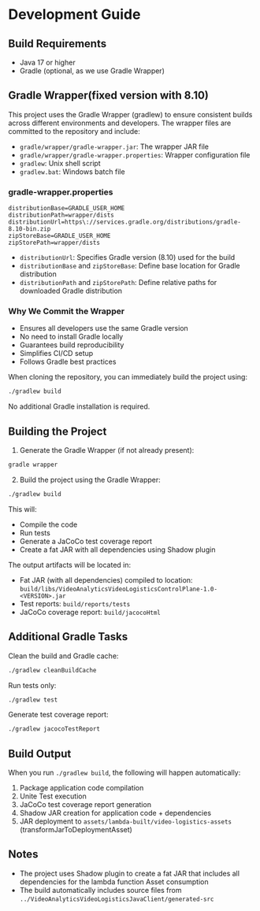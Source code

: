 # Development Guide

## Build Requirements
- Java 17 or higher
- Gradle (optional, as we use Gradle Wrapper)

## Gradle Wrapper(fixed version with 8.10)
This project uses the Gradle Wrapper (gradlew) to ensure consistent builds across different environments and developers. The wrapper files are committed to the repository and include:

- `gradle/wrapper/gradle-wrapper.jar`: The wrapper JAR file
- `gradle/wrapper/gradle-wrapper.properties`: Wrapper configuration file
- `gradlew`: Unix shell script
- `gradlew.bat`: Windows batch file

### gradle-wrapper.properties
```properties
distributionBase=GRADLE_USER_HOME
distributionPath=wrapper/dists
distributionUrl=https\://services.gradle.org/distributions/gradle-8.10-bin.zip
zipStoreBase=GRADLE_USER_HOME
zipStorePath=wrapper/dists
```

- `distributionUrl`: Specifies Gradle version (8.10) used for the build
- `distributionBase` and `zipStoreBase`: Define base location for Gradle distribution
- `distributionPath` and `zipStorePath`: Define relative paths for downloaded Gradle distribution

### Why We Commit the Wrapper
- Ensures all developers use the same Gradle version
- No need to install Gradle locally
- Guarantees build reproducibility
- Simplifies CI/CD setup
- Follows Gradle best practices

When cloning the repository, you can immediately build the project using:
```bash
./gradlew build
```

No additional Gradle installation is required.

## Building the Project

1. Generate the Gradle Wrapper (if not already present):
```bash
gradle wrapper
```

2. Build the project using the Gradle Wrapper:
```bash
./gradlew build
```

This will:
- Compile the code
- Run tests
- Generate a JaCoCo test coverage report
- Create a fat JAR with all dependencies using Shadow plugin

The output artifacts will be located in:
- Fat JAR (with all dependencies) compiled to location: `build/libs/VideoAnalyticsVideoLogisticsControlPlane-1.0-<VERSION>.jar`
- Test reports: `build/reports/tests`
- JaCoCo coverage report: `build/jacocoHtml`

## Additional Gradle Tasks

Clean the build and Gradle cache:
```bash
./gradlew cleanBuildCache
```

Run tests only:
```bash
./gradlew test
```

Generate test coverage report:
```bash
./gradlew jacocoTestReport
```

## Build Output
When you run `./gradlew build`, the following will happen automatically:
1. Package application code compilation
2. Unite Test execution
3. JaCoCo test coverage report generation
4. Shadow JAR creation for application code + dependencies
5. JAR deployment to `assets/lambda-built/video-logistics-assets` (transformJarToDeploymentAsset)

## Notes
- The project uses Shadow plugin to create a fat JAR that includes all dependencies for the lambda function Asset consumption
- The build automatically includes source files from `../VideoAnalyticsVideoLogisticsJavaClient/generated-src`